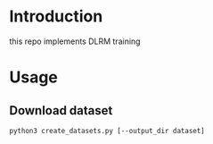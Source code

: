 # Introduction

this repo implements DLRM training

# Usage

## Download dataset

```shell
python3 create_datasets.py [--output_dir dataset]
```



